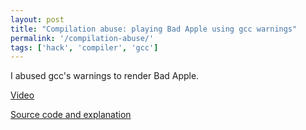 ```yaml
---
layout: post
title: "Compilation abuse: playing Bad Apple using gcc warnings"
permalink: '/compilation-abuse/'
tags: ['hack', 'compiler', 'gcc']
---
```

I abused gcc's warnings to render Bad Apple.

[Video](https://www.youtube.com/watch?v=_lHo-d5cURM)

[Source code and explanation](https://github.com/alokmenghrajani/gcc-bad-apple)
